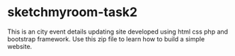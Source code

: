 # sketchmyroom-task2
This is an city event details updating site developed using html css php and bootstrap framework. 
Use this zip file to learn how to build a simple website.
